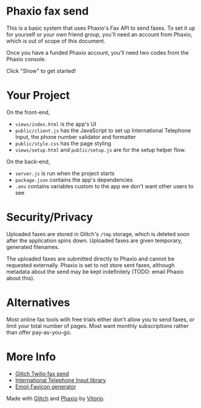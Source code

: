 # Phaxio fax send

This is a basic system that uses Phaxio's Fax API to send faxes. To set it up for yourself or your own friend group, you'll need an account from Phaxio, which is out of scope of this document.

Once you have a funded Phaxio account, you'll need two codes from the Phaxio console.

Click "Show" to get started!

# Your Project

On the front-end,
* `views/index.html` is the app's UI
* `public/client.js` has the JavaScript to set up International Telephone Input, the phone number validator and formatter
* `public/style.css` has the page styling
* `views/setup.html` and `public/setup.js` are for the setup helper flow.

On the back-end,
* `server.js` is run when the project starts
* `package.json` contains the app's dependencies
* `.env` contains variables custom to the app we don't want other users to see

# Security/Privacy

Uploaded faxes are stored in Glitch's `/tmp` storage, which is deleted soon after the application spins down.  Uploaded faxes are given temporary, generated filenames.

The uploaded faxes are submitted directly to Phaxio and cannot be requested externally.  Phaxio is set to not store sent faxes, although metadata about the send may be kept indefinitely (TODO: email Phaxio about this).

# Alternatives

Most online fax tools with free trials either don't allow you to send faxes, or limit your total number of pages.  Most want monthly subscriptions rather than offer pay-as-you-go.

# More Info

* [Glitch Twilio fax send](https://glitch.com/~xoxo-fax-send)
* [International Telephone Input library](https://intl-tel-input.com)
* [Emoji Favicon generator](https://favicon.io/emoji-favicons/)

Made with [Glitch](https://glitch.com) and [Phaxio](https://www.phaxio.com) by [Vitorio](http://vitor.io).
